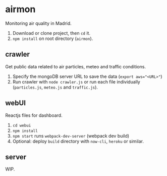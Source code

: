 # airmon
Monitoring air quality in Madrid.

1. Download or clone project, then `cd` it.
2. `npm install` on root directory (`airmon`).

## crawler

Get public data related to air particles, meteo and traffic conditions.

1. Specify the mongoDB server URL to save the data (`export aws="<URL>"`)
2.  Run crawler with `node crawler.js` or run each file individually (`particles.js`, `meteo.js` and `traffic.js`).

## webUI

Reactjs files for dashboard.

1. `cd webui`
2. `npm install`
3. `npm start` runs `webpack-dev-server` (webpack dev build)
4. Optional: deploy `build` directory with `now-cli`, `heroku` or similar.

## server

WIP.
